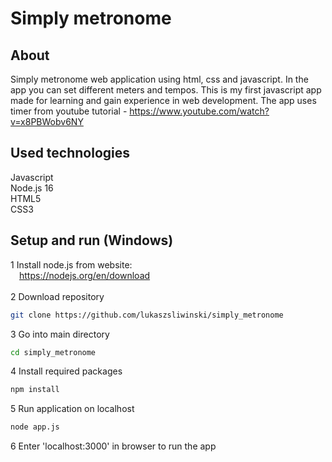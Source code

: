 # Simply metronome

## About
Simply metronome web application using html, css and javascript. In the app you can set different meters and tempos. This is my first javascript app made for learning and gain experience in web development. The app uses timer from youtube tutorial - https://www.youtube.com/watch?v=x8PBWobv6NY

## Used technologies
Javascript<br>
Node.js 16<br>
HTML5<br>
CSS3

## Setup and run (Windows)
1 Install node.js from website:<br>
&emsp;https://nodejs.org/en/download<br><br>
2 Download repository
```bash
git clone https://github.com/lukaszsliwinski/simply_metronome
```
3 Go into main directory
```bash
cd simply_metronome
```
4 Install required packages
```bash
npm install
```
5 Run application on localhost
```bash
node app.js
```
6 Enter 'localhost:3000' in browser to run the app